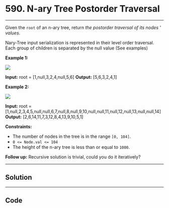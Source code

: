 # 590. N-ary Tree Postorder Traversal

---

Given the `root` of an n-ary tree, return _the postorder traversal of its nodes ' values_.

Nary-Tree input serialization is represented in their level order traversal. Each group of children is separated by the null value (See examples)

 

**Example 1:**

![](https://assets.leetcode.com/uploads/2018/10/12/narytreeexample.png)


**Input:** root = [1,null,3,2,4,null,5,6]
**Output:** [5,6,3,2,4,1]


**Example 2:**

![](https://assets.leetcode.com/uploads/2019/11/08/sample_4_964.png)


**Input:** root = [1,null,2,3,4,5,null,null,6,7,null,8,null,9,10,null,null,11,null,12,null,13,null,null,14]
**Output:** [2,6,14,11,7,3,12,8,4,13,9,10,5,1]


 

**Constraints:**

  * The number of nodes in the tree is in the range `[0, 104]`.
  * `0 <= Node.val <= 104`
  * The height of the n-ary tree is less than or equal to `1000`.



 

**Follow up:** Recursive solution is trivial, could you do it iteratively?

---

## Solution



---

## Code
```python


```